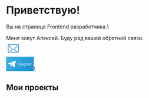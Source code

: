 Приветствую!
===

Вы на странице Frontend разработчика.\

Меня зовут Алексей. Буду рад вашей обратной связи.\
[![emailLink](emailButton.png)](gelusiv@gmail.com)\
[![telegramLink](telegramButton.png)](https://t.me/AlexWebArt)\

## Мои проекты


<!--
**AlexWEBArt/AlexWEBArt** is a ✨ _special_ ✨ repository because its `README.md` (this file) appears on your GitHub profile.

Here are some ideas to get you started:

- 🔭 I’m currently working on ...
- 🌱 I’m currently learning ...
- 👯 I’m looking to collaborate on ...
- 🤔 I’m looking for help with ...
- 💬 Ask me about ...
- 📫 How to reach me: ...
- 😄 Pronouns: ...
- ⚡ Fun fact: ...
-->
